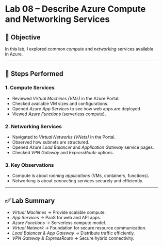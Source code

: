 # Lab 08 – Describe Azure Compute and Networking Services

## 🎯 Objective
In this lab, I explored common *compute* and *networking* services available in Azure.

---

## 📝 Steps Performed

### 1. Compute Services
- Reviewed *Virtual Machines (VMs)* in the Azure Portal.
- Checked available VM sizes and configurations.
- Opened *Azure App Services* to see how web apps are deployed.
- Viewed *Azure Functions* (serverless compute).

### 2. Networking Services
- Navigated to *Virtual Networks (VNets)* in the Portal.
- Observed how subnets are structured.
- Opened *Azure Load Balancer* and *Application Gateway* service pages.
- Checked *VPN Gateway* and *ExpressRoute* options.

### 3. Key Observations
- Compute is about *running applications* (VMs, containers, functions).
- Networking is about *connecting services* securely and efficiently.

---

## ✅ Lab Summary
- *Virtual Machines* → Provide scalable compute.  
- *App Services* → PaaS for web and API apps.  
- *Azure Functions* → Serverless compute model.  
- *Virtual Network* → Foundation for secure resource communication.  
- *Load Balancer & App Gateway* → Distribute traffic efficiently.  
- *VPN Gateway & ExpressRoute* → Secure hybrid connectivity.
